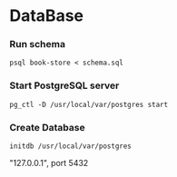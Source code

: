 # DataBase

### Run schema
```
psql book-store < schema.sql
```

### Start PostgreSQL server
```
pg_ctl -D /usr/local/var/postgres start
```

### Create Database
```
initdb /usr/local/var/postgres
```

"127.0.0.1", port 5432